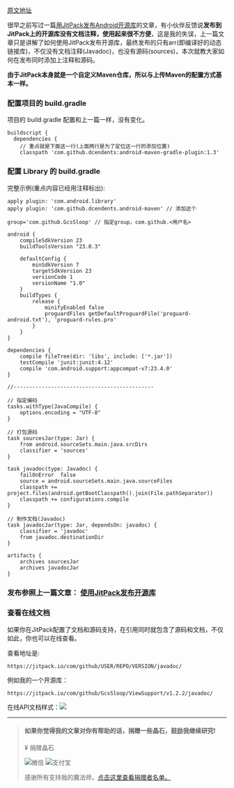 
[原文地址](http://www.gcssloop.com/course/jitpack-sources-javadoc)

很早之前写过一篇[用JitPack发布Android开源库](http://www.gcssloop.com/course/PublishLibraryByJitPack/)的文章，有小伙伴反馈说**发布到JitPack上的开源库没有文档注释，使用起来很不方便**，这是我的失误，上一篇文章只是讲解了如何使用JitPack发布开源库，最终发布的只有arr(即编译好的动态链接库)，不仅没有文档注释(Javadoc)，也没有源码(sources)，本次就教大家如何在发布同时添加上注释和源码。

**由于JitPack本身就是一个自定义Maven仓库，所以与上传Maven的配置方式基本一样。**

### 配置项目的 build.gradle

项目的 build.gradle 配置和上一篇一样，没有变化。

~~~
buildscript { 
  dependencies {
    // 重点就是下面这一行(上面两行是为了定位这一行的添加位置)
    classpath 'com.github.dcendents:android-maven-gradle-plugin:1.3' 
~~~

### 配置 Library 的 build.gradle

完整示例(重点内容已经用注释标出):

~~~
apply plugin: 'com.android.library'
apply plugin: 'com.github.dcendents.android-maven' // 添加这个

group='com.github.GcsSloop'	// 指定group，com.github.<用户名>

android {
    compileSdkVersion 23
    buildToolsVersion "23.0.3"

    defaultConfig {
        minSdkVersion 7
        targetSdkVersion 23
        versionCode 1
        versionName "1.0"
    }
    buildTypes {
        release {
            minifyEnabled false
            proguardFiles getDefaultProguardFile('proguard-android.txt'), 'proguard-rules.pro'
        }
    }
}

dependencies {
    compile fileTree(dir: 'libs', include: ['*.jar'])
    testCompile 'junit:junit:4.12'
    compile 'com.android.support:appcompat-v7:23.4.0'
}

//---------------------------------------------

// 指定编码
tasks.withType(JavaCompile) {
    options.encoding = "UTF-8"
}

// 打包源码
task sourcesJar(type: Jar) {
    from android.sourceSets.main.java.srcDirs
    classifier = 'sources'
}

task javadoc(type: Javadoc) {
    failOnError  false
    source = android.sourceSets.main.java.sourceFiles
    classpath += project.files(android.getBootClasspath().join(File.pathSeparator))
    classpath += configurations.compile
}

// 制作文档(Javadoc)
task javadocJar(type: Jar, dependsOn: javadoc) {
    classifier = 'javadoc'
    from javadoc.destinationDir
}

artifacts {
    archives sourcesJar
    archives javadocJar
}
~~~

### 发布参照上一篇文章： [使用JitPack发布开源库](http://www.gcssloop.com/course/PublishLibraryByJitPack/)

### 查看在线文档

如果你在JitPack配置了文档和源码支持，在引用同时就包含了源码和文档，不仅如此，你也可以在线查看。

查看地址是:

`https://jitpack.io/com/github/USER/REPO/VERSION/javadoc/`

例如我的一个开源库：

`https://jitpack.io/com/github/GcsSloop/ViewSupport/v1.2.2/javadoc/`

在线API文档样式：![](http://ww1.sinaimg.cn/large/005Xtdi2jw1f7o8gabelfj31400mbjy0.jpg)

* * *

> #### 如果你觉得我的文章对你有帮助的话，捐赠一些晶石，鼓励我继续研究!
> 
> ¥ 捐赠晶石 
> 
> 
> 
> ![微信](http://www.gcssloop.com/assets/images/wechat.png) ![支付宝](http://www.gcssloop.com/assets/images/alipay.png)
> 
> 感谢所有支持我的魔法师，[点击这里查看捐赠者名单。](http://www.gcssloop.com/contribute)
> 
> 

